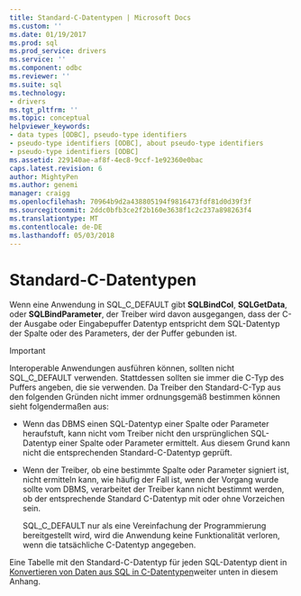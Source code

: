 ```yaml
---
title: Standard-C-Datentypen | Microsoft Docs
ms.custom: ''
ms.date: 01/19/2017
ms.prod: sql
ms.prod_service: drivers
ms.service: ''
ms.component: odbc
ms.reviewer: ''
ms.suite: sql
ms.technology:
- drivers
ms.tgt_pltfrm: ''
ms.topic: conceptual
helpviewer_keywords:
- data types [ODBC], pseudo-type identifiers
- pseudo-type identifiers [ODBC], about pseudo-type identifiers
- pseudo-type identifiers [ODBC]
ms.assetid: 229140ae-af8f-4ec8-9ccf-1e92360e0bac
caps.latest.revision: 6
author: MightyPen
ms.author: genemi
manager: craigg
ms.openlocfilehash: 70964b9d2a438805194f9816473fdf81d0d39f3f
ms.sourcegitcommit: 2ddc0bfb3ce2f2b160e3638f1c2c237a898263f4
ms.translationtype: MT
ms.contentlocale: de-DE
ms.lasthandoff: 05/03/2018
---
```

# <a name="default-c-data-types"></a>Standard-C-Datentypen
Wenn eine Anwendung in SQL_C_DEFAULT gibt **SQLBindCol**, **SQLGetData**, oder **SQLBindParameter**, der Treiber wird davon ausgegangen, dass der C-der Ausgabe oder Eingabepuffer Datentyp entspricht dem SQL-Datentyp der Spalte oder des Parameters, der der Puffer gebunden ist.  
  
> [!IMPORTANT]  
>  Interoperable Anwendungen ausführen können, sollten nicht SQL_C_DEFAULT verwenden. Stattdessen sollten sie immer die C-Typ des Puffers angeben, die sie verwenden. Da Treiber den Standard-C-Typ aus den folgenden Gründen nicht immer ordnungsgemäß bestimmen können sieht folgendermaßen aus:  
  
-   Wenn das DBMS einen SQL-Datentyp einer Spalte oder Parameter heraufstuft, kann nicht vom Treiber nicht den ursprünglichen SQL-Datentyp einer Spalte oder Parameter ermittelt. Aus diesem Grund kann nicht die entsprechenden Standard-C-Datentyp geprüft.  
  
-   Wenn der Treiber, ob eine bestimmte Spalte oder Parameter signiert ist, nicht ermitteln kann, wie häufig der Fall ist, wenn der Vorgang wurde sollte vom DBMS, verarbeitet der Treiber kann nicht bestimmt werden, ob der entsprechende Standard C-Datentyp mit oder ohne Vorzeichen sein.  
  
     SQL_C_DEFAULT nur als eine Vereinfachung der Programmierung bereitgestellt wird, wird die Anwendung keine Funktionalität verloren, wenn die tatsächliche C-Datentyp angegeben.  
  
 Eine Tabelle mit den Standard-C-Datentyp für jeden SQL-Datentyp dient in [Konvertieren von Daten aus SQL in C-Datentypen](../../../odbc/reference/appendixes/converting-data-from-sql-to-c-data-types.md)weiter unten in diesem Anhang.
